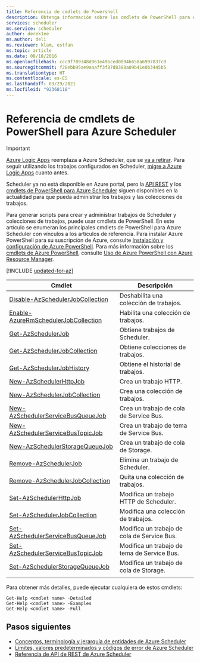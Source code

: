 ```yaml
---
title: Referencia de cmdlets de Powershell
description: Obtenga información sobre los cmdlets de PowerShell para Azure Scheduler
services: scheduler
ms.service: scheduler
author: derek1ee
ms.author: deli
ms.reviewer: klam, estfan
ms.topic: article
ms.date: 08/18/2016
ms.openlocfilehash: ccc9f709348d961e49bced00946658a6997837c0
ms.sourcegitcommit: f28ebb95ae9aaaff3f87d8388a09b41e0b3445b5
ms.translationtype: HT
ms.contentlocale: es-ES
ms.lasthandoff: 03/29/2021
ms.locfileid: "92368118"
---
```

# <a name="powershell-cmdlets-reference-for-azure-scheduler"></a>Referencia de cmdlets de PowerShell para Azure Scheduler

> [!IMPORTANT]
> [Azure Logic Apps](../logic-apps/logic-apps-overview.md) reemplaza a Azure Scheduler, que se [va a retirar](../scheduler/migrate-from-scheduler-to-logic-apps.md#retire-date). Para seguir utilizando los trabajos configurados en Scheduler, [migre a Azure Logic Apps](../scheduler/migrate-from-scheduler-to-logic-apps.md) cuanto antes. 
>
> Scheduler ya no está disponible en Azure portal, pero la [API REST](/rest/api/scheduler) y los [cmdlets de PowerShell para Azure Scheduler](scheduler-powershell-reference.md) siguen disponibles en la actualidad para que pueda administrar los trabajos y las colecciones de trabajos.

Para generar scripts para crear y administrar trabajos de Scheduler y colecciones de trabajos, puede usar cmdlets de PowerShell. En este artículo se enumeran los principales cmdlets de PowerShell para Azure Scheduler con vínculos a los artículos de referencia. Para instalar Azure PowerShell para su suscripción de Azure, consulte [Instalación y configuración de Azure PowerShell](/powershell/azure/). Para más información sobre los [cmdlets de Azure PowerShell](/powershell/azure/), consulte [Uso de Azure PowerShell con Azure Resource Manager](../azure-resource-manager/management/manage-resources-powershell.md).

[!INCLUDE [updated-for-az](../../includes/updated-for-az.md)]

| Cmdlet | Descripción |
|--------|-------------|
| [Disable-AzSchedulerJobCollection](/powershell/module/azurerm.scheduler/disable-azurermschedulerjobcollection) |Deshabilita una colección de trabajos. |
| [Enable-AzureRmSchedulerJobCollection](/powershell/module/azurerm.scheduler/enable-azurermschedulerjobcollection) |Habilita una colección de trabajos. |
| [Get-AzSchedulerJob](/powershell/module/azurerm.scheduler/get-azurermschedulerjob) |Obtiene trabajos de Scheduler. |
| [Get-AzSchedulerJobCollection](/powershell/module/azurerm.scheduler/get-azurermschedulerjobcollection) |Obtiene colecciones de trabajos. |
| [Get-AzSchedulerJobHistory](/powershell/module/azurerm.scheduler/get-azurermschedulerjobhistory) |Obtiene el historial de trabajos. |
| [New-AzSchedulerHttpJob](/powershell/module/azurerm.scheduler/new-azurermschedulerhttpjob) |Crea un trabajo HTTP. |
| [New-AzSchedulerJobCollection](/powershell/module/azurerm.scheduler/new-azurermschedulerjobcollection) |Crea una colección de trabajos. |
| [New-AzSchedulerServiceBusQueueJob](/powershell/module/azurerm.scheduler/new-azurermschedulerservicebusqueuejob) | Crea un trabajo de cola de Service Bus. |
| [New-AzSchedulerServiceBusTopicJob](/powershell/module/azurerm.scheduler/new-azurermschedulerservicebustopicjob) |Crea un trabajo de tema de Service Bus. |
| [New-AzSchedulerStorageQueueJob](/powershell/module/azurerm.scheduler/new-azurermschedulerstoragequeuejob) |Crea un trabajo de cola de Storage. |
| [Remove-AzSchedulerJob](/powershell/module/azurerm.scheduler/remove-azurermschedulerjob) |Elimina un trabajo de Scheduler. |
| [Remove-AzSchedulerJobCollection](/powershell/module/azurerm.scheduler/remove-azurermschedulerjobcollection) |Quita una colección de trabajos. |
| [Set-AzSchedulerHttpJob](/powershell/module/azurerm.scheduler/set-azurermschedulerhttpjob) |Modifica un trabajo HTTP de Scheduler. |
| [Set-AzSchedulerJobCollection](/powershell/module/azurerm.scheduler/set-azurermschedulerjobcollection) |Modifica una colección de trabajos. |
| [Set-AzSchedulerServiceBusQueueJob](/powershell/module/azurerm.scheduler/set-azurermschedulerservicebusqueuejob) |Modifica un trabajo de cola de Service Bus. |
| [Set-AzSchedulerServiceBusTopicJob](/powershell/module/azurerm.scheduler/set-azurermschedulerservicebustopicjob) |Modifica un trabajo de tema de Service Bus. |
| [Set-AzSchedulerStorageQueueJob](/powershell/module/azurerm.scheduler/set-azurermschedulerstoragequeuejob) |Modifica un trabajo de cola de Storage. |
||| 

Para obtener más detalles, puede ejecutar cualquiera de estos cmdlets: 

```text
Get-Help <cmdlet name> -Detailed
Get-Help <cmdlet name> -Examples
Get-Help <cmdlet name> -Full
```

## <a name="next-steps"></a>Pasos siguientes

* [Conceptos, terminología y jerarquía de entidades de Azure Scheduler](scheduler-concepts-terms.md)
* [Límites, valores predeterminados y códigos de error de Azure Scheduler](scheduler-limits-defaults-errors.md)
* [Referencia de API de REST de Azure Scheduler](/rest/api/scheduler)